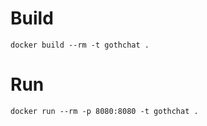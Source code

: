 # Build
```
docker build --rm -t gothchat .
```
# Run
```
docker run --rm -p 8080:8080 -t gothchat .
```

